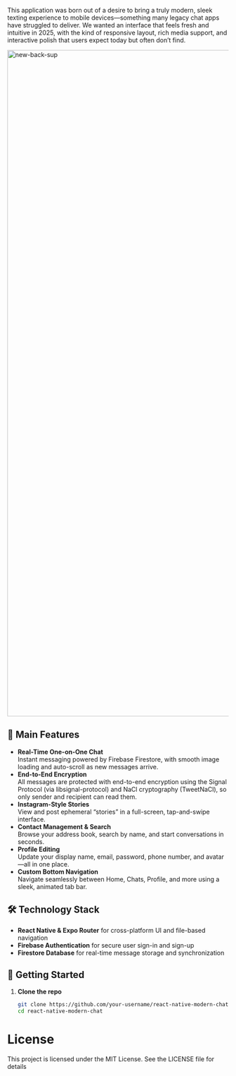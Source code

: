 This application was born out of a desire to bring a truly modern, sleek texting experience to mobile devices—something many legacy chat apps have struggled to deliver. We wanted an interface that feels fresh and intuitive in 2025, with the kind of responsive layout, rich media support, and interactive polish that users expect today but often don’t find.  

<img width="1512" alt="new-back-sup" src="https://github.com/user-attachments/assets/570b9c70-d8f0-4a60-bff4-f72a4672d42d" />


## 🚀 Main Features  
- **Real-Time One-on-One Chat**  
  Instant messaging powered by Firebase Firestore, with smooth image loading and auto-scroll as new messages arrive.  
- **End-to-End Encryption**  
  All messages are protected with end-to-end encryption using the Signal Protocol (via libsignal-protocol) and NaCl cryptography (TweetNaCl), so only sender and recipient can read them.  
- **Instagram-Style Stories**  
  View and post ephemeral “stories” in a full-screen, tap-and-swipe interface.  
- **Contact Management & Search**  
  Browse your address book, search by name, and start conversations in seconds.  
- **Profile Editing**  
  Update your display name, email, password, phone number, and avatar—all in one place.  
- **Custom Bottom Navigation**  
  Navigate seamlessly between Home, Chats, Profile, and more using a sleek, animated tab bar.  

## 🛠️ Technology Stack  
- **React Native & Expo Router** for cross-platform UI and file-based navigation  
- **Firebase Authentication** for secure user sign-in and sign-up  
- **Firestore Database** for real-time message storage and synchronization  

## 🏁 Getting Started  

1. **Clone the repo**  
   ```bash
   git clone https://github.com/your-username/react-native-modern-chat.git
   cd react-native-modern-chat

# License

This project is licensed under the MIT License. See the LICENSE file for details
